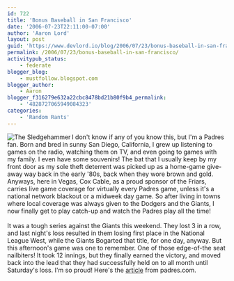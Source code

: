 ```yaml
---
id: 722
title: 'Bonus Baseball in San Francisco'
date: '2006-07-23T22:11:00-07:00'
author: 'Aaron Lord'
layout: post
guid: 'https://www.devlord.io/blog/2006/07/23/bonus-baseball-in-san-francisco/'
permalink: /2006/07/23/bonus-baseball-in-san-francisco/
activitypub_status:
    - federate
blogger_blog:
    - mustfollow.blogspot.com
blogger_author:
    - Aaron
blogger_f316279e632a22cbc8478bd21b80f9b4_permalink:
    - '4828727065949084323'
categories:
    - 'Random Rants'
---
```


<img align="left" alt="The Sledgehammer" src="http://sandiego.padres.mlb.com/images/2006/07/23/aWswIxSk.jpg" />I don't know if any of you know this, but I'm a Padres fan.  Born and bred in sunny San Diego, California, I grew up listening to games on the radio, watching them on TV, and even going to games with my family.  I even have some souvenirs!  The bat that I usually keep by my front door as my sole theft deterrent was picked up as a home-game give-away way back in the early '80s, back when they wore brown and gold.  Anyways, here in Vegas, Cox Cable, as a proud sponsor of the Friars, carries live game coverage for virtually every Padres game, unless it's a national network blackout or a midweek day game.  So after living in towns where local coverage was always given to the Dodgers and the Giants, I now finally get to play catch-up and watch the Padres play all the time!<br /><br />It was a tough series against the Giants this weekend.  They lost 3 in a row, and last night's loss resulted in them losing first place in the National League West, while the Giants Bogarted that title, for one day, anyway.  But this afternoon's game was one to remember.  One of those edge-of-the seat nailbiters!  It took 12 innings, but they finally earned the victory, and moved back into the lead that they had successfully held on to all month until Saturday's loss.  I'm so proud!  Here's the <a href="http://sandiego.padres.mlb.com/images/2006/07/23/aWswIxSk.jpg">article</a> from padres.com.<div class="blogger-post-footer"></div>